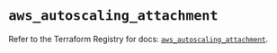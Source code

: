 # `aws_autoscaling_attachment`

Refer to the Terraform Registry for docs: [`aws_autoscaling_attachment`](https://registry.terraform.io/providers/hashicorp/aws/5.90.0/docs/resources/autoscaling_attachment).
